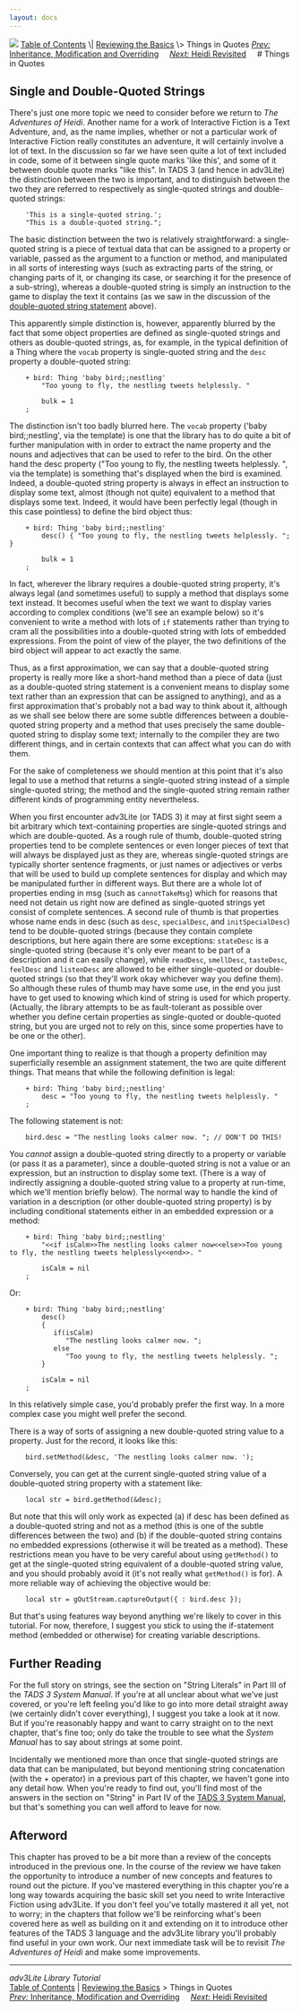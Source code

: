```yaml
---
layout: docs
---
```



<img src="topbar.jpg" data-border="0" />
<a href="toc.html" class="nav">Table of Contents</a> \|
<a href="reviewing.html" class="nav">Reviewing the Basics</a> \> Things
in Quotes  
<span class="navnp"><a href="inherit.html" class="nav"><em>Prev:</em> Inheritance,
Modification and Overriding</a>    
<a href="revisit.html" class="nav"><em>Next:</em> Heidi Revisited</a>    
</span>
# Things in Quotes

## Single and Double-Quoted Strings

There's just one more topic we need to consider before we return to *The
Adventures of Heidi*. Another name for a work of Interactive Fiction is
a Text Adventure, and, as the name implies, whether or not a particular
work of Interactive Fiction really constitutes an adventure, it will
certainly involve a lot of text. In the discussion so far we have seen
quite a lot of text included in code, some of it between single quote
marks 'like this', and some of it between double quote marks "like
this". In TADS 3 (and hence in adv3Lite) the distinction between the two
is important, and to distinguish between the two they are referred to
respectively as single-quoted strings and double-quoted strings:

```
    'This is a single-quoted string.';
    "This is a double-quoted string.";
```

The basic distinction between the two is relatively straightforward: a
single-quoted string is a piece of textual data that can be assigned to
a property or variable, passed as the argument to a function or method,
and manipulated in all sorts of interesting ways (such as extracting
parts of the string, or changing parts of it, or changing its case, or
searching it for the presence of a sub-string), whereas a double-quoted
string is simply an instruction to the game to display the text it
contains (as we saw in the discussion of the [double-quoted string
statement](methods.html#dquote) above).

This apparently simple distinction is, however, apparently blurred by
the fact that some object properties are defined as single-quoted
strings and others as double-quoted strings, as, for example, in the
typical definition of a Thing where the `vocab`
property is single-quoted string and the `desc`
property a double-quoted string:

```
    + bird: Thing 'baby bird;;nestling'
        "Too young to fly, the nestling tweets helplessly. "
        
        bulk = 1
    ;
```

The distinction isn't too badly blurred here. The
`vocab` property ('baby bird;;nestling', via the
template) is one that the library has to do quite a bit of further
manipulation with in order to extract the name property and the nouns
and adjectives that can be used to refer to the bird. On the other hand
the desc property ("Too young to fly, the nestling tweets helplessly. ",
via the template) is something that's displayed when the bird is
examined. Indeed, a double-quoted string property is always in effect an
instruction to display some text, almost (though not quite) equivalent
to a method that displays some text. Indeed, it would have been
perfectly legal (though in this case pointless) to define the bird
object thus:

```
    + bird: Thing 'baby bird;;nestling'
        desc() { "Too young to fly, the nestling tweets helplessly. "; }
        
        bulk = 1
    ;
```

In fact, wherever the library requires a double-quoted string property,
it's always legal (and sometimes useful) to supply a method that
displays some text instead. It becomes useful when the text we want to
display varies according to complex conditions (we'll see an example
below) so it's convenient to write a method with lots of
`if` statements rather than trying to cram all
the possibilities into a double-quoted string with lots of embedded
expressions. From the point of view of the player, the two definitions
of the bird object will appear to act exactly the same.

Thus, as a first approximation, we can say that a double-quoted string
property is really more like a short-hand method than a piece of data
(just as a double-quoted string statement is a convenient means to
display some text rather than an expression that can be assigned to
anything), and as a first approximation that's probably not a bad way to
think about it, although as we shall see below there are some subtle
differences between a double-quoted string property and a method that
uses precisely the same double-quoted string to display some text;
internally to the compiler they are two different things, and in certain
contexts that can affect what you can do with them.

For the sake of completeness we should mention at this point that it's
also legal to use a method that returns a single-quoted string instead
of a simple single-quoted string; the method and the single-quoted
string remain rather different kinds of programming entity nevertheless.

When you first encounter adv3Lite (or TADS 3) it may at first sight seem
a bit arbitrary which text-containing properties are single-quoted
strings and which are double-quoted. As a rough rule of thumb,
double-quoted string properties tend to be complete sentences or even
longer pieces of text that will always be displayed just as they are,
whereas single-quoted strings are typically shorter sentence fragments,
or just names or adjectives or verbs that will be used to build up
complete sentences for display and which may be manipulated further in
different ways. But there are a whole lot of properties ending in msg
(such as `cannotTakeMsg`) which for reasons that
need not detain us right now are defined as single-quoted strings yet
consist of complete sentences. A second rule of thumb is that properties
whose name ends in desc (such as `desc`,
`specialDesc`, and
`initSpecialDesc`) tend to be double-quoted
strings (because they contain complete descriptions, but here again
there are some exceptions: `stateDesc` is a
single-quoted string (because it's only ever meant to be part of a
description and it can easily change), while
`readDesc`, `smellDesc`,
`tasteDesc`, `feelDesc`
and `listenDesc` are allowed to be either
single-quoted or double-quoted strings (so that they'll work okay
whichever way you define them). So although these rules of thumb may
have some use, in the end you just have to get used to knowing which
kind of string is used for which property. (Actually, the library
attempts to be as fault-tolerant as possible over whether you define
certain properties as single-quoted or double-quoted string, but you are
urged not to rely on this, since some properties have to be one or the
other).

One important thing to realize is that though a property definition may
superficially resemble an assignment statement, the two are quite
different things. That means that while the following definition is
legal:

```
    + bird: Thing 'baby bird;;nestling'
        desc = "Too young to fly, the nestling tweets helplessly. "   
    ;
```

The following statement is not:

```
    bird.desc = "The nestling looks calmer now. "; // DON'T DO THIS!
```

You *cannot* assign a double-quoted string directly to a property or
variable (or pass it as a parameter), since a double-quoted string is
not a value or an expression, but an instruction to display some text.
(There is a way of indirectly assigning a double-quoted string value to
a property at run-time, which we'll mention briefly below). The normal
way to handle the kind of variation in a description (or other
double-quoted string property) is by including conditional statements
either in an embedded expression or a method:

```
    + bird: Thing 'baby bird;;nestling'
        "<<if isCalm>>The nestling looks calmer now<<else>>Too young to fly, the nestling tweets helplessly<<end>>. "   
        
        isCalm = nil
    ;
```

Or:

```
    + bird: Thing 'baby bird;;nestling'
        desc()
        {
           if(isCalm)
              "The nestling looks calmer now. ";
           else
              "Too young to fly, the nestling tweets helplessly. ";
        }
        
        isCalm = nil
    ;
```

In this relatively simple case, you'd probably prefer the first way. In
a more complex case you might well prefer the second.

There is a way of sorts of assigning a new double-quoted string value to
a property. Just for the record, it looks like this:

```
    bird.setMethod(&desc, 'The nestling looks calmer now. ');
```

Conversely, you can get at the current single-quoted string value of a
double-quoted string property with a statement like:

```
    local str = bird.getMethod(&desc);
```

But note that this will only work as expected (a) if desc has been
defined as a double-quoted string and not as a method (this is one of
the subtle differences between the two) and (b) if the double-quoted
string contains no embedded expressions (otherwise it will be treated as
a method). These restrictions mean you have to be very careful about
using `getMethod()` to get at the single-quoted
string equivalent of a double-quoted string value, and you should
probably avoid it (it's not really what
`getMethod()` is for). A more reliable way of
achieving the objective would be:

```
    local str = gOutStream.captureOutput({ : bird.desc });
```

But that's using features way beyond anything we're likely to cover in
this tutorial. For now, therefore, I suggest you stick to using the
if-statement method (embedded or otherwise) for creating variable
descriptions.

## Further Reading

For the full story on strings, see the section on "String Literals" in
Part III of the *TADS 3 System Manual*. If you're at all unclear about
what we've just covered, or you're left feeling you'd like to go into
more detail straight away (we certainly didn't cover everything), I
suggest you take a look at it now. But if you're reasonably happy and
want to carry straight on to the next chapter, that's fine too; only do
take the trouble to see what the *System Manual* has to say about
strings at some point.

Incidentally we mentioned more than once that single-quoted strings are
data that can be manipulated, but beyond mentioning string concatenation
(with the + operator) in a previous part of this chapter, we haven't
gone into any detail how. When you're ready to find out, you'll find
most of the answers in the section on "String" in Part IV of the [TADS 3
System Manual](../../adv3/doc/sysman/cover.html), but that's something you can well afford
to leave for now.

  

## Afterword

This chapter has proved to be a bit more than a review of the concepts
introduced in the previous one. In the course of the review we have
taken the opportunity to introduce a number of new concepts and features
to round out the picture. If you've mastered everything in this chapter
you're a long way towards acquiring the basic skill set you need to
write Interactive Fiction using adv3Lite. If you don't feel you've
totally mastered it all yet, not to worry; in the chapters that follow
we'll be reinforcing what's been covered here as well as building on it
and extending on it to introduce other features of the TADS 3 language
and the adv3Lite library you'll probably find useful in your own work.
Our next immediate task will be to revisit *The Adventures of Heidi* and
make some improvements.



------------------------------------------------------------------------



*adv3Lite Library Tutorial*  
<a href="toc.html" class="nav">Table of Contents</a> \|
<a href="reviewing.html" class="nav">Reviewing the Basics</a> \> Things
in Quotes  
<span class="navnp"><a href="inherit.html" class="nav"><em>Prev:</em> Inheritance,
Modification and Overriding</a>    
<a href="revisit.html" class="nav"><em>Next:</em> Heidi Revisited</a>    
</span>


